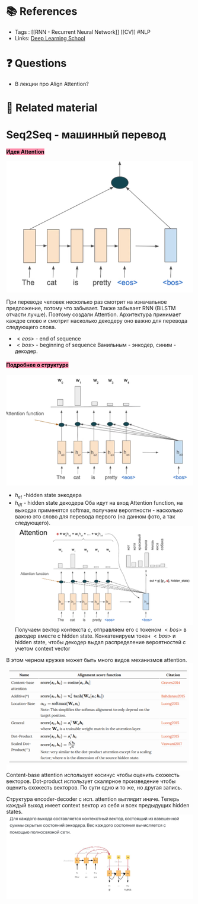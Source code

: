 # 📚 References 
- Tags : [[RNN - Recurrent Neural Network]] [[CV]] #NLP
- Links:  [Deep Learning School](https://youtu.be/G4vT5cvJSxY)

# ❓ Questions
- В лекции про Align Attention?

# 🔗 Related material

# Seq2Seq - машинный перевод

#### <mark style="background: #FF5582A6;">Идея Attention</mark> 
![a](imgs/22.png)

При переводе человек несколько раз смотрит на изначальное предложение, потому что забывает. Также забывает RNN (BiLSTM отчасти лучше). Поэтому создали Attention.  Архитектура принимает каждое слово и смотрит насколько декодеру оно важно для перевода следующего слова.
- $< eos >$ - end of sequence
-  $< bos >$ - beginning of sequence
Ванильным - энкодер, синим - декодер.
#### <mark style="background: #FF5582A6;">Подробнее о структуре</mark> 

![b](imgs/23.png)
- $h_{et}$ -hidden state энкодера
- $h_{dt}$ - hidden state декодера
Оба идут на вход Attention function, на выходах применятся softmax, получаем вероятности - насколько важно это слово для перевода первого (на данном фото, а так следующего).
![c](imgs/24.png)
Получаем вектор контекста $c$, отправляем его с токеном $< bos >$  в декодер вместе с hidden state. Конкатенируем токен $< bos >$  и hidden state, чтобы декодер выдал распределение вероятностей с учетом context vector

В этом черном кружке может быть много видов механизмов attention.
![d](imgs/26.png)
Content-base attention использует косинус чтобы оценить схожесть векторов. Dot-product использует скалярное произведение чтобы оценить схожесть векторов. По сути одно и то же, но другая запись.

Структура encoder-decoder с исп. attention выглядит иначе. Теперь каждый выход имеет context вектор из себя и всех предыдущих hidden states.
![e](imgs/27.png)